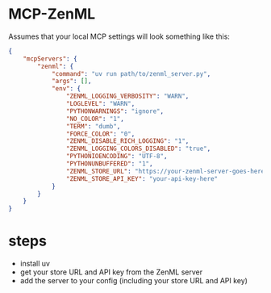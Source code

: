 # MCP-ZenML

Assumes that your local MCP settings will look something like this:

```json
{
    "mcpServers": {
        "zenml": {
            "command": "uv run path/to/zenml_server.py",
            "args": [],
            "env": {
                "ZENML_LOGGING_VERBOSITY": "WARN",
                "LOGLEVEL": "WARN",
                "PYTHONWARNINGS": "ignore",
                "NO_COLOR": "1",
                "TERM": "dumb",
                "FORCE_COLOR": "0",
                "ZENML_DISABLE_RICH_LOGGING": "1",
                "ZENML_LOGGING_COLORS_DISABLED": "true",
                "PYTHONIOENCODING": "UTF-8",
                "PYTHONUNBUFFERED": "1",
                "ZENML_STORE_URL": "https://your-zenml-server-goes-here.com",
                "ZENML_STORE_API_KEY": "your-api-key-here"
            }
        }
    }
}
```

# steps

- install uv
- get your store URL and API key from the ZenML server
- add the server to your config (including your store URL and API key)
